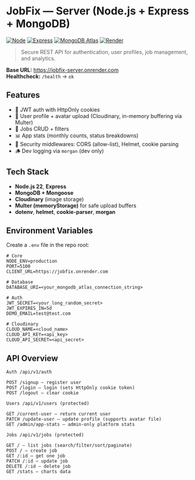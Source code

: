 # JobFix — Server (Node.js + Express + MongoDB)

[![Node](https://img.shields.io/badge/Node-22-5fa04e?logo=node.js&logoColor=fff)](https://nodejs.org/)
[![Express](https://img.shields.io/badge/Express-5-black?logo=express)](https://expressjs.com/)
[![MongoDB Atlas](https://img.shields.io/badge/MongoDB-Atlas-47a248?logo=mongodb&logoColor=fff)](https://www.mongodb.com/atlas)
[![Render](https://img.shields.io/badge/Hosted%20on-Render-46e3b7?logo=render&logoColor=fff)](https://render.com/)

> Secure REST API for authentication, user profiles, job management, and analytics.

**Base URL:** https://jobfix-server.onrender.com  
**Healthcheck:** `/health` → `ok`

## Features

- 🔐 JWT auth with HttpOnly cookies
- 👤 User profile + avatar upload (Cloudinary, in-memory buffering via Multer)
- 💼 Jobs CRUD + filters
- 📊 App stats (monthly counts, status breakdowns)
- 🧱 Security middlewares: CORS (allow-list), Helmet, cookie parsing
- 🪵 Dev logging via `morgan` (dev only)

## Tech Stack

- **Node.js 22**, **Express**
- **MongoDB + Mongoose**
- **Cloudinary** (image storage)
- **Multer (memoryStorage)** for safe upload buffers
- **dotenv**, **helmet**, **cookie-parser**, **morgan**

## Environment Variables

Create a `.env` file in the repo root:

```env
# Core
NODE_ENV=production
PORT=5100
CLIENT_URL=https://jobfix.onrender.com

# Database
DATABASE_URI=<your_mongodb_atlas_connection_string>

# Auth
JWT_SECRET=<your_long_random_secret>
JWT_EXPIRES_IN=5d
DEMO_EMAIL=test@test.com

# Cloudinary
CLOUD_NAME=<cloud_name>
CLOUD_API_KEY=<api_key>
CLOUD_API_SECRET=<api_secret>

```

## API Overview

```
Auth /api/v1/auth

POST /signup – register user
POST /login – login (sets HttpOnly cookie token)
POST /logout – clear cookie

Users /api/v1/users (protected)

GET /current-user – return current user
PATCH /update-user – update profile (supports avatar file)
GET /admin/app-stats – admin-only platform stats

Jobs /api/v1/jobs (protected)

GET / – list jobs (search/filter/sort/paginate)
POST / – create job
GET /:id – get one job
PATCH /:id – update job
DELETE /:id – delete job
GET /stats – charts data
```

